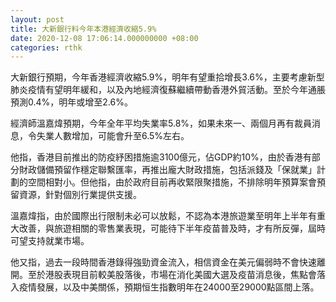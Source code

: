 ```yaml
---
layout: post
title: 大新銀行料今年本港經濟收縮5.9%
date: 2020-12-08 17:06:14.000000000 +08:00
categories: rthk
---
```


大新銀行預期，今年香港經濟收縮5.9%，明年有望重拾增長3.6%，主要考慮新型肺炎疫情有望明年緩和，以及內地經濟復蘇繼續帶動香港外貿活動。至於今年通脹預測0.4%，明年或增至2.6%。

經濟師溫嘉煒預期，今年全年平均失業率5.8%，如果未來一、兩個月再有裁員消息，令失業人數增加，可能會升至6.5%左右。

他指，香港目前推出的防疫紓困措施逾3100億元，佔GDP約10%，由於香港有部分財政儲備預留作穩定聯繫匯率，再推出龐大財政措施，包括派錢及「保就業」計劃的空間相對小。但他指，由於政府目前再收緊限聚措施，不排除明年預算案會預留資源，針對個別行業提供支援。

溫嘉煒指，由於國際出行限制未必可以放鬆，不認為本港旅遊業至明年上半年有重大改善，與旅遊相關的零售業表現，可能待下半年疫苗普及時，才有所反彈，屆時可望支持就業市場。

他又指，過去一段時間香港錄得強勁資金流入，相信資金在美元偏弱時不會快速離開。至於港股表現目前較美股落後，市場在消化美國大選及疫苗消息後，焦點會落入疫情發展，以及中美關係，預期恒生指數明年在24000至29000點區間上落。
